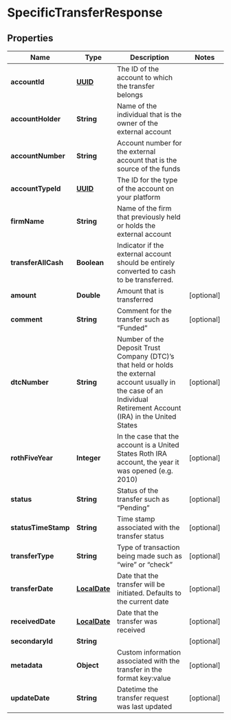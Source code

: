 
# SpecificTransferResponse

## Properties
Name | Type | Description | Notes
------------ | ------------- | ------------- | -------------
**accountId** | [**UUID**](UUID.md) | The ID of the account to which the transfer belongs | 
**accountHolder** | **String** | Name of the individual that is the owner of the external account | 
**accountNumber** | **String** | Account number for the external account that is the source of the funds | 
**accountTypeId** | [**UUID**](UUID.md) | The ID for the type of the account on your platform | 
**firmName** | **String** | Name of the firm that previously held or holds the external account | 
**transferAllCash** | **Boolean** | Indicator if the external account should be entirely converted to cash to be transferred. | 
**amount** | **Double** | Amount that is transferred |  [optional]
**comment** | **String** | Comment for the transfer such as “Funded” |  [optional]
**dtcNumber** | **String** | Number of the Deposit Trust Company (DTC)’s that held or holds the external account usually in the case of an Individual Retirement Account (IRA) in the United States |  [optional]
**rothFiveYear** | **Integer** | In the case that the account is a United States Roth IRA account, the year it was opened (e.g. 2010) |  [optional]
**status** | **String** | Status of the transfer such as “Pending” |  [optional]
**statusTimeStamp** | **String** | Time stamp associated with the transfer status |  [optional]
**transferType** | **String** | Type of transaction being made such as “wire” or “check” |  [optional]
**transferDate** | [**LocalDate**](LocalDate.md) | Date that the transfer will be initiated. Defaults to the current date |  [optional]
**receivedDate** | [**LocalDate**](LocalDate.md) | Date that the transfer was received |  [optional]
**secondaryId** | **String** |  |  [optional]
**metadata** | **Object** | Custom information associated with the transfer in the format key:value |  [optional]
**updateDate** | **String** | Datetime the transfer request was last updated |  [optional]




